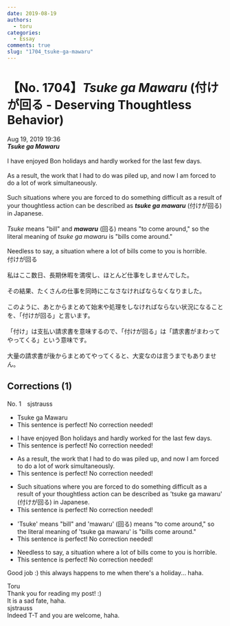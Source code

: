```yaml
---
date: 2019-08-19
authors:
  - toru
categories:
  - Essay
comments: true
slug: "1704_tsuke-ga-mawaru"
---
```


# 【No. 1704】<strong><em>Tsuke ga Mawaru</em></strong> (付けが回る - Deserving Thoughtless Behavior)
<div class="date">Aug 19, 2019 19:36</div>
<div id="post"><div id="body_show_ori">
<strong><em>Tsuke ga Mawaru</em></strong><br/><br/>I have enjoyed Bon holidays and hardly worked for the last few days.<br/><br/>As a result, the work that I had to do was piled up, and now I am forced to do a lot of work simultaneously.<br/><br/>Such situations where you are forced to do something difficult as a result of your thoughtless action can be described as <strong><em>tsuke ga mawaru</em></strong> (付けが回る) in Japanese.<br/><br/><em>Tsuke</em> means "bill" and <strong><em>mawaru</em></strong> (回る) means "to come around," so the literal meaning of <em>tsuke ga mawaru</em> is "bills come around."<br/><br/>Needless to say, a situation where a lot of bills come to you is horrible.
</div></div>

<!-- more -->

<div id="post_ja"><div id="body_show_mo">
付けが回る<br/><br/>私はここ数日、長期休暇を満喫し、ほとんど仕事をしませんでした。<br/><br/>その結果、たくさんの仕事を同時にこなさなければならなくなりました。<br/><br/>このように、あとからまとめて始末や処理をしなければならない状況になることを、「付けが回る」と言います。<br/><br/>「付け」は支払い請求書を意味するので、「付けが回る」は「請求書がまわってやってくる」という意味です。<br/><br/>大量の請求書が後からまとめてやってくると、大変なのは言うまでもありません。
</div></div>

## Corrections (1)
<div id="block"><div class="first_name"> No. 1　<span class="just_name">sjstrauss</span></div><div id="block2">
<ul class="correction_field">
<li class="incorrect">Tsuke ga Mawaru</li>
<li class="corrected perfect">This sentence is perfect! No correction needed!</li>
</ul>
<ul class="correction_field">
<li class="incorrect">I have enjoyed Bon holidays and hardly worked for the last few days.</li>
<li class="corrected perfect">This sentence is perfect! No correction needed!</li>
</ul>
<ul class="correction_field">
<li class="incorrect">As a result, the work that I had to do was piled up, and now I am forced to do a lot of work simultaneously.</li>
<li class="corrected perfect">This sentence is perfect! No correction needed!</li>
</ul>
<ul class="correction_field">
<li class="incorrect">Such situations where you are forced to do something difficult as a result of your thoughtless action can be described as 'tsuke ga mawaru' (付けが回る) in Japanese.</li>
<li class="corrected perfect">This sentence is perfect! No correction needed!</li>
</ul>
<ul class="correction_field">
<li class="incorrect">'Tsuke' means "bill" and 'mawaru' (回る) means "to come around," so the literal meaning of 'tsuke ga mawaru' is "bills come around."</li>
<li class="corrected perfect">This sentence is perfect! No correction needed!</li>
</ul>
<ul class="correction_field">
<li class="incorrect">Needless to say, a situation where a lot of bills come to you is horrible.</li>
<li class="corrected perfect">This sentence is perfect! No correction needed!</li>
</ul>
<p class="comment_small">
 Good job :) this always happens to me when there's a holiday... haha.
</p>

</div><div class="name"><span class="just_name">Toru</span><br>
Thank you for reading my post! :)<br/>It is a sad fate, haha.
</div>
<div class="name"><span class="just_name">sjstrauss</span><br>
Indeed T-T and you are welcome, haha. 
</div>
</div>
